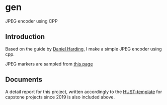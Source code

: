 # gen
JPEG encoder using CPP

## Introduction 

Based on the guide by [Daniel Harding](https://www.youtube.com/playlist?list=PLpsTn9TA_Q8VMDyOPrDKmSJYt1DLgDZU4), I make a simple JPEG encoder using cpp. 

JPEG markers are sampled from [this page](https://www.disktuna.com/list-of-jpeg-markers/)

## Documents 

A detail report for this project, written accordingly to the [HUST-template](https://seee.hust.edu.vn/bo-mon/dieu-khien-tu-dong/tin-tuc/-/asset_publisher/eW4Zy4BodJc9/content/mau-o-an-khoa-luan-tot-nghiep?inheritRedirect=false) for capstone projects since 2019 is also included above.